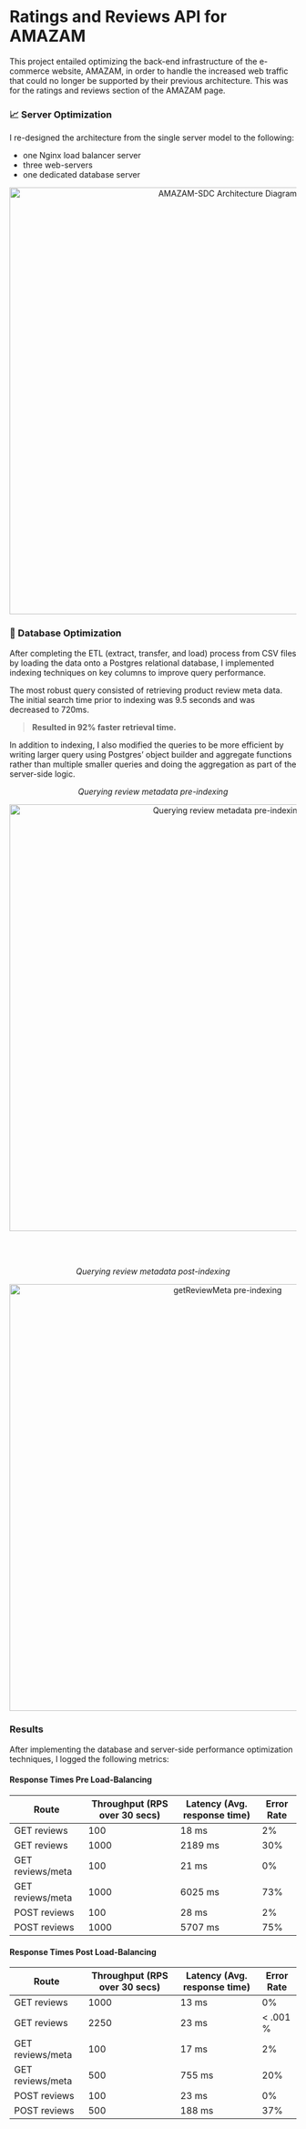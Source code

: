 # Ratings and Reviews API for AMAZAM

This project entailed optimizing the back-end infrastructure of the e-commerce website, AMAZAM, in order to handle the increased web traffic that could no longer be supported by their previous architecture. This was for the ratings and reviews section of the AMAZAM page.

### 📈 Server Optimization
I re-designed the architecture from the single server model to the following:
- one Nginx load balancer server
- three web-servers
- one dedicated database server

<p align="center"><img width="750" alt="AMAZAM-SDC Architecture Diagram" src="https://user-images.githubusercontent.com/104800030/217927885-bb589741-93bb-4ac9-9528-d4a31da715dc.png"></p>

### 🐘 Database Optimization
After completing the ETL (extract, transfer, and load) process from CSV files by loading the data onto a Postgres relational database, I implemented indexing techniques on key columns to improve query performance.

The most robust query consisted of retrieving product review meta data. The initial search time prior to indexing was 9.5 seconds and was decreased to 720ms.
> **Resulted in 92% faster retrieval time.**

In addition to indexing, I also modified the queries to be more efficient by writing larger query using Postgres’ object builder and aggregate functions rather than multiple smaller queries and doing the aggregation as part of the server-side logic.

<p align="center"><em>Querying review metadata pre-indexing</em></p>
<p align="center"><img width="750" src="https://user-images.githubusercontent.com/104800030/217942828-af11a51b-53e1-4624-8508-d7e6bfab19e2.png" alt="Querying review metadata pre-indexing"/></p>

<br></br>

<p align="center"><em>Querying review metadata post-indexing</em></p>
<p align="center"><img width="750" src="https://user-images.githubusercontent.com/104800030/217942842-094e6871-4f19-4b3d-bba9-80dca1636a95.png" alt="getReviewMeta pre-indexing" alt="Querying review metadata post-indexing"/></p>

### Results
After implementing the database and server-side performance optimization techniques, I logged the following metrics:
#### Response Times Pre Load-Balancing
| Route 	| Throughput (RPS over 30 secs) 	| Latency (Avg. response time) 	| Error Rate 	|
|---	|---	|---	|---	|
| GET reviews 	| 100 	| 18 ms 	| 2% 	|
| GET reviews 	| 1000 	| 2189 ms 	| 30% 	|
| GET reviews/meta 	| 100 	| 21 ms 	| 0% 	|
| GET reviews/meta 	| 1000 	| 6025 ms 	| 73% 	|
| POST reviews 	| 100 	| 28 ms 	| 2% 	|
| POST reviews 	| 1000 	| 5707 ms 	| 75% 	|

#### Response Times Post Load-Balancing
| Route 	| Throughput (RPS over 30 secs) 	| Latency (Avg. response time) 	| Error Rate 	|
|---	|---	|---	|---	|
| GET reviews 	| 1000 	| 13 ms 	| 0% 	|
| GET reviews 	| 2250 	| 23 ms 	| < .001 % 	|
| GET reviews/meta 	| 100 	| 17 ms 	| 2% 	|
| GET reviews/meta 	| 500 	| 755 ms 	| 20% 	|
| POST reviews 	| 100  	| 23 ms 	| 0% 	|
| POST reviews 	| 500 	| 188 ms 	| 37% 	|

